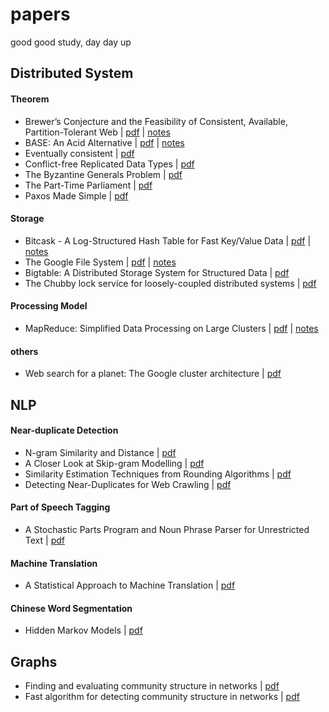 # papers

good good study, day day up


## Distributed System


#### Theorem

- Brewer’s Conjecture and the Feasibility of Consistent, Available, Partition-Tolerant Web | [pdf](pdf/brewers-conjecture-sigact.pdf) | [notes](notes/brewers-conjecture-sigact.md)
- BASE: An Acid Alternative | [pdf](pdf/base-an-acid-alternative.pdf) | [notes](notes/base-an-acid-alternative.md)
- Eventually consistent | [pdf](pdf/eventually-consistent.pdf)
- Conflict-free Replicated Data Types | [pdf](pdf/conflict-free-replicated-data-types.pdf)
- The Byzantine Generals Problem | [pdf](pdf/lamport82.pdf)
- The Part-Time Parliament | [pdf](pdf/The-Part-Time-Parliament.pdf)
- Paxos Made Simple | [pdf](pdf/paxos-simple.pdf)


#### Storage

- Bitcask - A Log-Structured Hash Table for Fast Key/Value Data | [pdf](pdf/bitcask-intro.pdf) | [notes](notes/bitcask-intro.md)
- The Google File System | [pdf](pdf/gfs-sosp2003.pdf) | [notes](notes/gfs-sosp2003.md)
- Bigtable: A Distributed Storage System for Structured Data | [pdf](pdf/bigtable-osdi06.pdf)
- The Chubby lock service for loosely-coupled distributed systems | [pdf](pdf/chubby-osdi06.pdf)


#### Processing Model

- MapReduce: Simplified Data Processing on Large Clusters | [pdf](pdf/mapreduce-simplified-data-processing-on-large-clusters.pdf) | [notes](notes/mapreduce-simplified-data-processing-on-large-clusters.md)

#### others

- Web search for a planet: The Google cluster architecture | [pdf](pdf/googlecluster-ieee.pdf)


## NLP

#### Near-duplicate Detection

- N-gram Similarity and Distance | [pdf](pdf/n-gram-similarity-and-distance.pdf)
- A Closer Look at Skip-gram Modelling | [pdf](pdf/a-closer-look-at-skip-gram-modelling.pdf)
- Similarity Estimation Techniques from Rounding Algorithms | [pdf](pdf/charikar-estim.pdf)
- Detecting Near-Duplicates for Web Crawling | [pdf](pdf/simhash-detecting-near-duplicates-for-web-crawling.pdf)


#### Part of Speech Tagging

- A Stochastic Parts Program and Noun Phrase Parser for Unrestricted Text | [pdf](pdf/a-stochastic-parts-program-and-noun-phrase-parser-for-unrestricted-text.pdf)


#### Machine Translation

- A Statistical Approach to Machine Translation | [pdf](pdf/a-statistical-approach-to-machine-translation.pdf)


#### Chinese Word Segmentation

- Hidden Markov Models | [pdf](pdf/hmm-nlp.pdf)

## Graphs

- Finding and evaluating community structure in networks | [pdf](pdf/finding-and-evaluating-community-structure-in-networks.pdf)
- Fast algorithm for detecting community structure in networks | [pdf](pdf/fast-algorithm-for-detecting-community-structure-in-networks.pdf)

